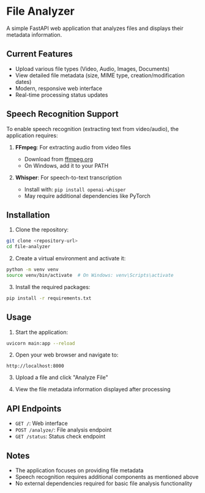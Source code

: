 # File Analyzer

A simple FastAPI web application that analyzes files and displays their metadata information.

## Current Features

- Upload various file types (Video, Audio, Images, Documents)
- View detailed file metadata (size, MIME type, creation/modification dates)
- Modern, responsive web interface
- Real-time processing status updates

## Speech Recognition Support

To enable speech recognition (extracting text from video/audio), the application requires:

1. **FFmpeg**: For extracting audio from video files
   - Download from [ffmpeg.org](https://ffmpeg.org/download.html)
   - On Windows, add it to your PATH

2. **Whisper**: For speech-to-text transcription
   - Install with: `pip install openai-whisper`
   - May require additional dependencies like PyTorch

## Installation

1. Clone the repository:
```bash
git clone <repository-url>
cd file-analyzer
```

2. Create a virtual environment and activate it:
```bash
python -m venv venv
source venv/bin/activate  # On Windows: venv\Scripts\activate
```

3. Install the required packages:
```bash
pip install -r requirements.txt
```

## Usage

1. Start the application:
```bash
uvicorn main:app --reload
```

2. Open your web browser and navigate to:
```
http://localhost:8000
```

3. Upload a file and click "Analyze File"

4. View the file metadata information displayed after processing

## API Endpoints

- `GET /`: Web interface
- `POST /analyze/`: File analysis endpoint
- `GET /status`: Status check endpoint

## Notes

- The application focuses on providing file metadata
- Speech recognition requires additional components as mentioned above
- No external dependencies required for basic file analysis functionality 